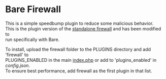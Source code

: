 # Bare Firewall

This is a simple speedbump plugin to reduce some malicious behavior.  
This is the plugin version of the [standalone firewall](https://github.com/cypnk/Firewall) and has been modified to  
run specifically with Bare.

To install, upload the firewall folder to the PLUGINS directory and add 'firewall' to  
PLUGINS_ENABLED in the main [index.php](https://github.com/cypnk/Bare/blob/master/index.php) or add to 'plugins_enabled' in *config.json*.  
To ensure best performance, add firewall as the first plugin in that list.
